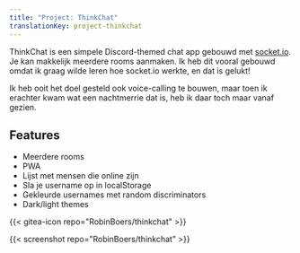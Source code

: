```yaml
---
title: "Project: ThinkChat"
translationKey: project-thinkchat
---
```


ThinkChat is een simpele Discord-themed chat app gebouwd met [socket.io](https://socket.io). Je kan makkelijk meerdere rooms aanmaken. Ik heb dit vooral gebouwd omdat ik graag wilde leren hoe socket.io werkte, en dat is gelukt!

Ik heb ooit het doel gesteld ook voice-calling te bouwen, maar toen ik erachter kwam wat een nachtmerrie dat is, heb ik daar toch maar vanaf gezien.

## Features

-   Meerdere rooms
-   PWA
-   Lijst met mensen die online zijn
-   Sla je username op in localStorage
-   Gekleurde usernames met random discriminators
-   Dark/light themes

<span hidden>Post information</span> {{< gitea-icon repo="RobinBoers/thinkchat" >}}

{{< screenshot repo="RobinBoers/thinkchat" >}}
